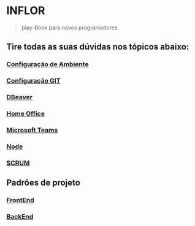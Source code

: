 # INFLOR

> play-Book para novos programadores

## Tire todas as suas dúvidas nos tópicos abaixo:

### [Configuração de Ambiente](AMBIENTE.md)
### [Configuração GIT](GIT.md)
### [DBeaver](DBeaver.md)
### [Home Office](HomeOffice.md)
### [Microsoft Teams](MicrosoftTeams.md)
### [Node](Node.md)
### [SCRUM](SCRUM.md)
## Padrões de projeto
### [FrontEnd](FRONTEND.md)
### [BackEnd](BACKEND.md)
